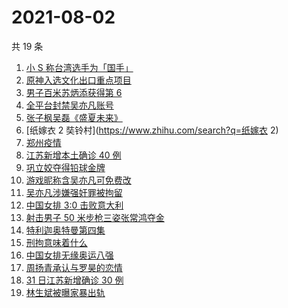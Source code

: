 # 2021-08-02

共 19 条

<!-- BEGIN ZHIHUSEARCH -->
<!-- 最后更新时间 Mon Aug 02 2021 23:11:50 GMT+0800 (China Standard Time) -->
1. [小 S 称台湾选手为「国手」](https://www.zhihu.com/search?q=小s)
1. [原神入选文化出口重点项目](https://www.zhihu.com/search?q=原神)
1. [男子百米苏炳添获得第 6](https://www.zhihu.com/search?q=苏炳添)
1. [全平台封禁吴亦凡账号](https://www.zhihu.com/search?q=吴亦凡封号)
1. [张子枫吴磊《盛夏未来》](https://www.zhihu.com/search?q=盛夏未来)
1. [纸嫁衣 2 奘铃村](https://www.zhihu.com/search?q=纸嫁衣 2)
1. [郑州疫情](https://www.zhihu.com/search?q=郑州)
1. [江苏新增本土确诊 40 例](https://www.zhihu.com/search?q=江苏疫情)
1. [巩立姣夺得铅球金牌 ](https://www.zhihu.com/search?q=铅球金牌)
1. [游戏昵称含吴亦凡可免费改](https://www.zhihu.com/search?q=逆水寒)
1. [吴亦凡涉嫌强奸罪被拘留](https://www.zhihu.com/search?q=吴亦凡)
1. [中国女排 3:0 击败意大利](https://www.zhihu.com/search?q=中国女排)
1. [射击男子 50 米步枪三姿张常鸿夺金](https://www.zhihu.com/search?q=张常鸿)
1. [特利迦奥特曼第四集](https://www.zhihu.com/search?q=特利迦奥特曼)
1. [刑拘意味着什么](https://www.zhihu.com/search?q=刑拘意味着什么)
1. [中国女排无缘奥运八强](https://www.zhihu.com/search?q=中国女排)
1. [周扬青承认与罗昊的恋情](https://www.zhihu.com/search?q=周扬青)
1. [31 日江苏新增确诊 30 例](https://www.zhihu.com/search?q=南京疫情)
1. [林生斌被曝家暴出轨](https://www.zhihu.com/search?q=林生斌)
<!-- END ZHIHUSEARCH -->
